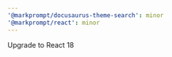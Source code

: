 ```yaml
---
'@markprompt/docusaurus-theme-search': minor
'@markprompt/react': minor
---
```


Upgrade to React 18
